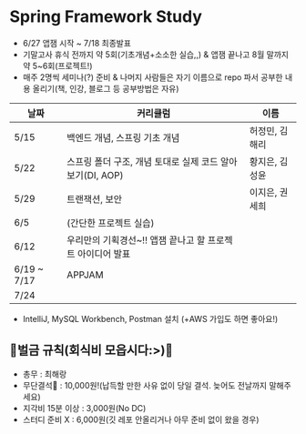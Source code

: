 # Spring Framework Study

* 6/27 앱잼 시작 ~ 7/18 최종발표
* 기말고사 휴식 전까지 약 5회(기초개념+소소한 실습,,) & 앱잼 끝나고 8월 말까지 약 5~6회(프로젝트!)
* 매주 2명씩 세미나(?) 준비 & 나머지 사람들은 자기 이름으로 repo 파서 공부한 내용 올리기(책, 인강, 블로그 등 공부방법은 자유)

날짜 | 커리큘럼 | 이름
---- | ---- | ----
5/15 | 백엔드 개념, 스프링 기초 개념 | 허정민, 김해리
5/22 | 스프링 폴더 구조, 개념 토대로 실제 코드 알아보기(DI, AOP) | 황지은, 김성윤
5/29 | 트랜잭션, 보안 | 이지은, 권세희
6/5 | (간단한 프로젝트 실습) |
6/12 | 우리만의 기획경선~!! 앱잼 끝나고 할 프로젝트 아이디어 발표 | 
6/19 ~ 7/17 | APPJAM |
7/24 |  |


* IntelliJ, MySQL Workbench, Postman 설치 (+AWS 가입도 하면 좋아요!)


## 💸벌금 규칙(회식비 모읍시다:>)💸

- 총무 : 최해랑 
- 무단결석🚫 : 10,000원!(납득할 만한 사유 없이 당일 결석. 늦어도 전날까지 말해주세요)
- 지각비 15분 이상 : 3,000원(No DC)
- 스터디 준비 X : 6,000원(깃 레포 안올리거나 아무 준비 없이 왔을 경우)
